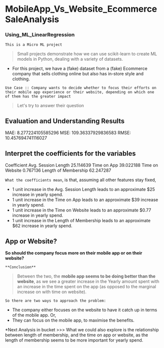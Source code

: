 # MobileApp_Vs_Website_EcommerceSaleAnalysis
### Using_ML_LinearRegression

`This is a Micro ML project`
> Small projects demonstrate how we can use scikit-learn to create ML models in Python, dealing with a variety of datasets. 

- For this project, we have a (fake) dataset from a (fake) Ecommerce company that sells clothing online but also has in-store style and clothing.

`Use Case :: Company wants to decide whether to focus their efforts on their mobile app experience or their website, depending on which one of them has the greater impact`

> Let's try to answer their question

## Evaluation and Understanding Results
MAE: 8.277224105585296
MSE: 109.36337929836583
RMSE: 10.457694741116027

## Interpret the coefficients for the variables

Coefficient
Avg. Session Length	25.114639
Time on App	39.022188
Time on Website	0.767136
Length of Membership	62.247287

`What the coefficients mean`, is that, assuming all other features stay fixed,

- 1 unit increase in the Avg. Session Length leads to an approximate \$25 increase in yearly spend.
- 1 unit increase in the Time on App leads to an approximate \$39 increase in yearly spend.
- 1 unit increase in the Time on Website leads to an approximate \$0.77 increase in yearly spend.
- 1 unit increase in the Length of Membership leads to an approximate \$62 increase in yearly spend.

## App or Website? 

**So should the company focus more on their mobile app or on their website?**

`**Conclusion**`
> Between the two, the **mobile app seems to be doing better than the website**, as we see a greater increase in the Yearly amount spent with an increase in the time spent on the app (as opposed to the marginal increase on with time on website). 

`So there are two ways to approach the problem:`

- The company either focuses on the website to have it catch up in terms of the mobile app. Or,
- They can focus on the mobile app, to maximise the benefits.

*Next Analysis in bucket >>>
What we could also explore is the relationship between length of membership, and the time on app or website, as the length of membership seems to be more important for yearly spend.
